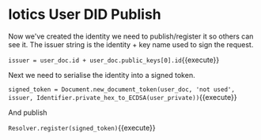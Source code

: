 # Iotics User DID Publish

Now we've created the identity we need to publish/register it so others can see it.  The issuer string is the identity + key name used to sign the request.

`issuer = user_doc.id + user_doc.public_keys[0].id`{{execute}}

Next we need to serialise the identity into a signed token.

`signed_token = Document.new_document_token(user_doc, 'not used', issuer, Identifier.private_hex_to_ECDSA(user_private))`{{execute}}

And publish

`Resolver.register(signed_token)`{{execute}}
